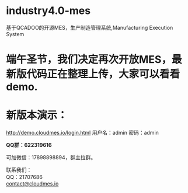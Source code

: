 # industry4.0-mes
基于QCADOO的开源MES，生产制造管理系统,Manufacturing Execution System

# 端午圣节，我们决定再次开放MES，最新版代码正在整理上传，大家可以看看demo.


# 新版本演示：
http://demo.cloudmes.io/login.html
用户名：admin
密码：admin


**QQ群：622319616**

可加微信：17898898894，群主拉群。

联系我们：\
QQ：21707686 \
contact@cloudmes.io
